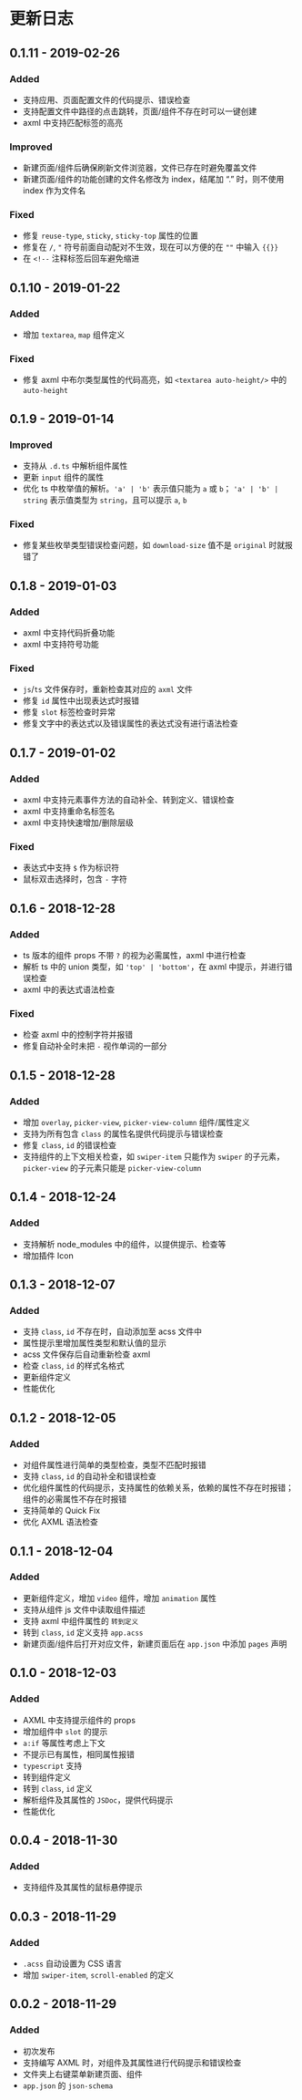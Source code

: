 # 更新日志

## 0.1.11 - 2019-02-26

### Added

- 支持应用、页面配置文件的代码提示、错误检查
- 支持配置文件中路径的点击跳转，页面/组件不存在时可以一键创建
- axml 中支持匹配标签的高亮

### Improved

- 新建页面/组件后确保刷新文件浏览器，文件已存在时避免覆盖文件
- 新建页面/组件的功能创建的文件名修改为 index，结尾加 “.” 时，则不使用 index 作为文件名

### Fixed

- 修复 `reuse-type`, `sticky`, `sticky-top` 属性的位置
- 修复在 `/`, `"` 符号前面自动配对不生效，现在可以方便的在 `""` 中输入 `{{}}`
- 在 `<!--` 注释标签后回车避免缩进

## 0.1.10 - 2019-01-22

### Added

- 增加 `textarea`, `map` 组件定义

### Fixed

- 修复 axml 中布尔类型属性的代码高亮，如 `<textarea auto-height/>` 中的 `auto-height`

## 0.1.9 - 2019-01-14

### Improved

- 支持从 `.d.ts` 中解析组件属性
- 更新 `input` 组件的属性
- 优化 ts 中枚举值的解析。`'a' | 'b'` 表示值只能为 `a` 或 `b`； `'a' | 'b' | string` 表示值类型为 `string`，且可以提示 `a`, `b`

### Fixed

- 修复某些枚举类型错误检查问题，如 `download-size` 值不是 `original` 时就报错了

## 0.1.8 - 2019-01-03

### Added

- axml 中支持代码折叠功能
- axml 中支持符号功能

### Fixed

- `js`/`ts` 文件保存时，重新检查其对应的 `axml` 文件
- 修复 `id` 属性中出现表达式时报错
- 修复 `slot` 标签检查时异常
- 修复文字中的表达式以及错误属性的表达式没有进行语法检查

## 0.1.7 - 2019-01-02

### Added

- axml 中支持元素事件方法的自动补全、转到定义、错误检查
- axml 中支持重命名标签名
- axml 中支持快速增加/删除层级

### Fixed

- 表达式中支持 `$` 作为标识符
- 鼠标双击选择时，包含 `-` 字符

## 0.1.6 - 2018-12-28

### Added

- ts 版本的组件 props 不带 `?` 的视为必需属性，axml 中进行检查
- 解析 ts 中的 union 类型，如 `'top' | 'bottom'`，在 axml 中提示，并进行错误检查
- axml 中的表达式语法检查

### Fixed

- 检查 axml 中的控制字符并报错
- 修复自动补全时未把 `-` 视作单词的一部分

## 0.1.5 - 2018-12-28

### Added

- 增加 `overlay`, `picker-view`, `picker-view-column` 组件/属性定义
- 支持为所有包含 `class` 的属性名提供代码提示与错误检查
- 修复 `class`, `id` 的错误检查
- 支持组件的上下文相关检查，如 `swiper-item` 只能作为 `swiper` 的子元素，`picker-view` 的子元素只能是 `picker-view-column`

## 0.1.4 - 2018-12-24

### Added

- 支持解析 node_modules 中的组件，以提供提示、检查等
- 增加插件 Icon

## 0.1.3 - 2018-12-07

### Added

- 支持 `class`, `id` 不存在时，自动添加至 acss 文件中
- 属性提示里增加属性类型和默认值的显示
- acss 文件保存后自动重新检查 axml
- 检查 `class`, `id` 的样式名格式
- 更新组件定义
- 性能优化

## 0.1.2 - 2018-12-05

### Added

- 对组件属性进行简单的类型检查，类型不匹配时报错
- 支持 `class`, `id` 的自动补全和错误检查
- 优化组件属性的代码提示，支持属性的依赖关系，依赖的属性不存在时报错；组件的必需属性不存在时报错
- 支持简单的 Quick Fix
- 优化 AXML 语法检查

## 0.1.1 - 2018-12-04

### Added

- 更新组件定义，增加 `video` 组件，增加 `animation` 属性
- 支持从组件 js 文件中读取组件描述
- 支持 axml 中组件属性的 `转到定义`
- 转到 `class`, `id` 定义支持 `app.acss`
- 新建页面/组件后打开对应文件，新建页面后在 `app.json` 中添加 `pages` 声明

## 0.1.0 - 2018-12-03

### Added

- AXML 中支持提示组件的 props
- 增加组件中 `slot` 的提示
- `a:if` 等属性考虑上下文
- 不提示已有属性，相同属性报错
- `typescript` 支持
- 转到组件定义
- 转到 `class`, `id` 定义
- 解析组件及其属性的 `JSDoc`，提供代码提示
- 性能优化

## 0.0.4 - 2018-11-30

### Added

- 支持组件及其属性的鼠标悬停提示

## 0.0.3 - 2018-11-29

### Added

- `.acss` 自动设置为 CSS 语言
- 增加 `swiper-item`, `scroll-enabled` 的定义

## 0.0.2 - 2018-11-29

### Added

- 初次发布
- 支持编写 AXML 时，对组件及其属性进行代码提示和错误检查
- 文件夹上右键菜单新建页面、组件
- `app.json` 的 `json-schema`
